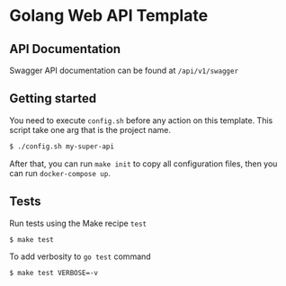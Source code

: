 # Golang Web API Template

## API Documentation

Swagger API documentation can be found at `/api/v1/swagger`

## Getting started

You need to execute `config.sh` before any action on this template. This script take one arg that is the project name.

```sh
$ ./config.sh my-super-api
```

After that, you can run `make init` to copy all configuration files, then you can run `docker-compose up`.

## Tests

Run tests using the Make recipe `test`

```sh
$ make test
```

To add verbosity to `go test` command

```sh
$ make test VERBOSE=-v
```
